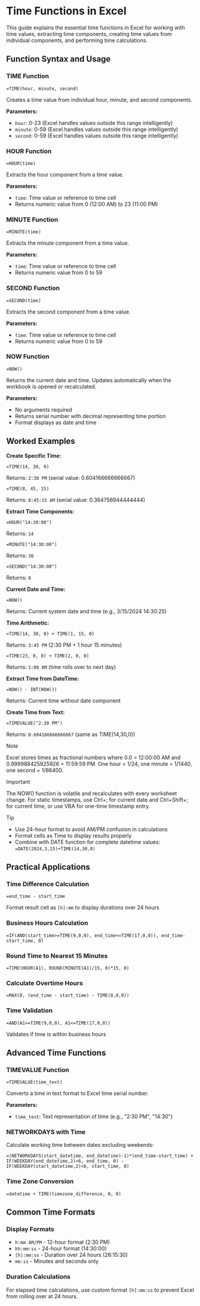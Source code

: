 # Time Functions in Excel

This guide explains the essential time functions in Excel for working with time values, extracting time components, creating time values from individual components, and performing time calculations.

## Function Syntax and Usage

### TIME Function
```
=TIME(hour, minute, second)
```
Creates a time value from individual hour, minute, and second components.

**Parameters:**
- `hour`: 0-23 (Excel handles values outside this range intelligently)
- `minute`: 0-59 (Excel handles values outside this range intelligently)
- `second`: 0-59 (Excel handles values outside this range intelligently)

### HOUR Function
```
=HOUR(time)
```
Extracts the hour component from a time value.

**Parameters:**
- `time`: Time value or reference to time cell
- Returns numeric value from 0 (12:00 AM) to 23 (11:00 PM)

### MINUTE Function
```
=MINUTE(time)
```
Extracts the minute component from a time value.

**Parameters:**
- `time`: Time value or reference to time cell
- Returns numeric value from 0 to 59

### SECOND Function
```
=SECOND(time)
```
Extracts the second component from a time value.

**Parameters:**
- `time`: Time value or reference to time cell
- Returns numeric value from 0 to 59

### NOW Function
```
=NOW()
```
Returns the current date and time. Updates automatically when the workbook is opened or recalculated.

**Parameters:**
- No arguments required
- Returns serial number with decimal representing time portion
- Format displays as date and time

## Worked Examples

**Create Specific Time:**
```
=TIME(14, 30, 0)
```
Returns: `2:30 PM` (serial value: 0.604166666666667)

```
=TIME(8, 45, 15)
```
Returns: `8:45:15 AM` (serial value: 0.364756944444444)

**Extract Time Components:**
```
=HOUR("14:30:00")
```
Returns: `14`

```
=MINUTE("14:30:00")
```
Returns: `30`

```
=SECOND("14:30:00")
```
Returns: `0`

**Current Date and Time:**
```
=NOW()
```
Returns: Current system date and time (e.g., 3/15/2024 14:30:25)

**Time Arithmetic:**
```
=TIME(14, 30, 0) + TIME(1, 15, 0)
```
Returns: `3:45 PM` (2:30 PM + 1 hour 15 minutes)

```
=TIME(23, 0, 0) + TIME(2, 0, 0)
```
Returns: `1:00 AM` (time rolls over to next day)

**Extract Time from DateTime:**
```
=NOW() - INT(NOW())
```
Returns: Current time without date component

**Create Time from Text:**
```
=TIMEVALUE("2:30 PM")
```
Returns: `0.604166666666667` (same as TIME(14,30,0))

> [!NOTE]
> Excel stores times as fractional numbers where 0.0 = 12:00:00 AM and 0.999988425925926 = 11:59:59 PM. One hour = 1/24, one minute = 1/1440, one second = 1/86400.

> [!IMPORTANT]
> The NOW() function is volatile and recalculates with every worksheet change. For static timestamps, use Ctrl+; for current date and Ctrl+Shift+; for current time, or use VBA for one-time timestamp entry.

> [!TIP]
- Use 24-hour format to avoid AM/PM confusion in calculations
- Format cells as Time to display results properly
- Combine with DATE function for complete datetime values: `=DATE(2024,3,15)+TIME(14,30,0)`

## Practical Applications

### Time Difference Calculation
```
=end_time - start_time
```
Format result cell as `[h]:mm` to display durations over 24 hours

### Business Hours Calculation
```
=IF(AND(start_time>=TIME(9,0,0), end_time<=TIME(17,0,0)), end_time-start_time, 0)
```

### Round Time to Nearest 15 Minutes
```
=TIME(HOUR(A1), ROUND(MINUTE(A1)/15, 0)*15, 0)
```

### Calculate Overtime Hours
```
=MAX(0, (end_time - start_time) - TIME(8,0,0))
```

### Time Validation
```
=AND(A1>=TIME(9,0,0), A1<=TIME(17,0,0))
```
Validates if time is within business hours

## Advanced Time Functions

### TIMEVALUE Function
```
=TIMEVALUE(time_text)
```
Converts a time in text format to Excel time serial number.

**Parameters:**
- `time_text`: Text representation of time (e.g., "2:30 PM", "14:30")

### NETWORKDAYS with Time
Calculate working time between dates excluding weekends:
```
=(NETWORKDAYS(start_datetime, end_datetime)-1)*(end_time-start_time) + IF(WEEKDAY(end_datetime,2)<6, end_time, 0) - IF(WEEKDAY(start_datetime,2)<6, start_time, 0)
```

### Time Zone Conversion
```
=datetime + TIME(timezone_difference, 0, 0)
```

## Common Time Formats

### Display Formats
- `h:mm AM/PM` - 12-hour format (2:30 PM)
- `hh:mm:ss` - 24-hour format (14:30:00)
- `[h]:mm:ss` - Duration over 24 hours (26:15:30)
- `mm:ss` - Minutes and seconds only

### Duration Calculations
For elapsed time calculations, use custom format `[h]:mm:ss` to prevent Excel from rolling over at 24 hours.
